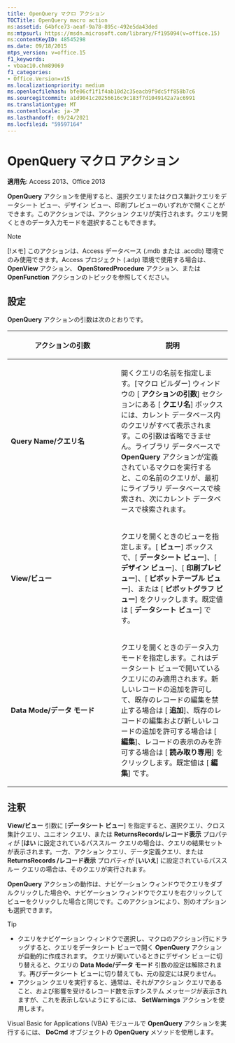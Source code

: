```yaml
---
title: OpenQuery マクロ アクション
TOCTitle: OpenQuery macro action
ms:assetid: 64bfce73-aeaf-9a78-895c-492e5da43ded
ms:mtpsurl: https://msdn.microsoft.com/library/Ff195094(v=office.15)
ms:contentKeyID: 48545298
ms.date: 09/18/2015
mtps_version: v=office.15
f1_keywords:
- vbaac10.chm89069
f1_categories:
- Office.Version=v15
ms.localizationpriority: medium
ms.openlocfilehash: bfe06cf1f1f4ab10d2c35eacb9f9dc5ff858b7c6
ms.sourcegitcommit: a1d9041c20256616c9c183f7d1049142a7ac6991
ms.translationtype: MT
ms.contentlocale: ja-JP
ms.lasthandoff: 09/24/2021
ms.locfileid: "59597164"
---
```

# <a name="openquery-macro-action"></a>OpenQuery マクロ アクション

**適用先**: Access 2013、Office 2013

**OpenQuery** アクションを使用すると、選択クエリまたはクロス集計クエリをデータシート ビュー、デザイン ビュー、印刷プレビューのいずれかで開くことができます。このアクションでは、アクション クエリが実行されます。クエリを開くときのデータ入力モードを選択することもできます。

> [!NOTE]
> [!メモ] このアクションは、Access データベース (.mdb または .accdb) 環境でのみ使用できます。Access プロジェクト (.adp) 環境で使用する場合は、 **OpenView** アクション、 **OpenStoredProcedure** アクション、または **OpenFunction** アクションのトピックを参照してください。

## <a name="setting"></a>設定

**OpenQuery** アクションの引数は次のとおりです。

<table>
<colgroup>
<col style="width: 50%" />
<col style="width: 50%" />
</colgroup>
<thead>
<tr class="header">
<th><p>アクションの引数</p></th>
<th><p>説明</p></th>
</tr>
</thead>
<tbody>
<tr class="odd">
<td><p><strong>Query Name/クエリ名</strong></p></td>
<td><p>開くクエリの名前を指定します。[マクロ ビルダー] ウィンドウの [ <strong>アクションの引数</strong>] セクションにある [ <strong>クエリ名</strong>] ボックスには、カレント データベース内のクエリがすべて表示されます。この引数は省略できません。ライブラリ データベースで <strong>OpenQuery</strong> アクションが定義されているマクロを実行すると、この名前のクエリが、最初にライブラリ データベースで検索され、次にカレント データベースで検索されます。  </p></td>
</tr>
<tr class="even">
<td><p><strong>View/ビュー</strong></p></td>
<td><p>クエリを開くときのビューを指定します。[ <strong>ビュー</strong>] ボックスで、[ <strong>データシート ビュー</strong>]、[ <strong>デザイン ビュー</strong>]、[ <strong>印刷プレビュー</strong>]、[ <strong>ピボットテーブル ビュー</strong>]、または [ <strong>ピボットグラフ ビュー</strong>] をクリックします。既定値は [ <strong>データシート ビュー</strong>] です。  </p></td>
</tr>
<tr class="odd">
<td><p><strong>Data Mode/データ モード</strong></p></td>
<td><p>クエリを開くときのデータ入力モードを指定します。これはデータシート ビューで開いているクエリにのみ適用されます。新しいレコードの追加を許可して、既存のレコードの編集を禁止する場合は [ <strong>追加</strong>]、既存のレコードの編集および新しいレコードの追加を許可する場合は [ <strong>編集</strong>]、レコードの表示のみを許可する場合は [ <strong>読み取り専用</strong>] をクリックします。既定値は [ <strong>編集</strong>] です。  </p></td>
</tr>
</tbody>
</table>


## <a name="remarks"></a>注釈

**View/ビュー** 引数に [**データシート ビュー**] を指定すると、選択クエリ、クロス集計クエリ、ユニオン クエリ、または **ReturnsRecords/レコード表示** プロパティが [**はい** に設定されているパススルー クエリの場合は、クエリの結果セットが表示されます。一方、アクション クエリ、データ定義クエリ、または **ReturnsRecords /レコード表示** プロパティが [**いいえ**] に設定されているパススルー クエリの場合は、そのクエリが実行されます。

**OpenQuery** アクションの動作は、ナビゲーション ウィンドウでクエリをダブルクリックした場合や、ナビゲーション ウィンドウでクエリを右クリックしてビューをクリックした場合と同じです。このアクションにより、別のオプションも選択できます。

> [!TIP]
> - クエリをナビゲーション ウィンドウで選択し、マクロのアクション行にドラッグすると、クエリをデータシート ビューで開く **OpenQuery** アクションが自動的に作成されます。 クエリが開いているときにデザイン ビューに切り替えると、クエリの **Data Mode/データ モード** 引数の設定は解除されます。再びデータシート ビューに切り替えても、元の設定には戻りません。
> - アクション クエリを実行すると、通常は、それがアクション クエリであること、および影響を受けるレコード数を示すシステム メッセージが表示されますが、これを表示しないようにするには、 **SetWarnings** アクションを使用します。

Visual Basic for Applications (VBA) モジュールで **OpenQuery** アクションを実行するには、 **DoCmd** オブジェクトの **OpenQuery** メソッドを使用します。

